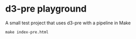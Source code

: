 # d3-pre playground

A small test project that uses d3-pre with a pipeline in Make

```
make index-pre.html
```
